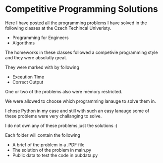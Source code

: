# Competitive Programming Solutions

Here I have posted all the programming problems I have solved in the following classes at the Czech Techincal Univeristy.

- Programming for Engineers
- Algorithms

The homeworks in these classes followed a competivie programming style and they were absolutly great.

They were marked with by following

- Exceution Time
- Correct Output

One or two of the problems also were memory restricted.

We were allowed to choose which programming lanauge to solve them in. 

I chose Python in my case and still with such an easy lanauge some of these problems were very challanging to solve.

I do not own any of these problems just the solutions :)

Each folder will contain the following

- A brief of the problem in a .PDF file
- The solution of the problem in main.py
- Public data to test the code in pubdata.py

